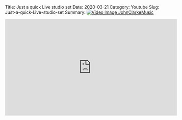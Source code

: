 Title: Just a quick Live studio set
Date: 2020-03-21
Category: Youtube
Slug: Just-a-quick-Live-studio-set
Summary: <a href="/Just-a-quick-Live-studio-set.html"><img src="https://i.ytimg.com/vi/f4WntY67-_U/hqdefault.jpg" alt="Video Image JohnClarkeMusic"></a>

<iframe width="560" height="315" src="https://www.youtube.com/embed/f4WntY67-_U" title="YouTube video player" frameborder="0" allow="accelerometer; autoplay; clipboard-write; encrypted-media; gyroscope; picture-in-picture" allowfullscreen></iframe>

